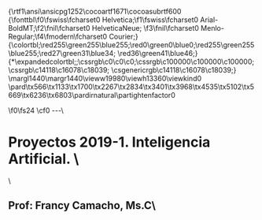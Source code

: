 {\rtf1\ansi\ansicpg1252\cocoartf1671\cocoasubrtf600
{\fonttbl\f0\fswiss\fcharset0 Helvetica;\f1\fswiss\fcharset0 Arial-BoldMT;\f2\fnil\fcharset0 HelveticaNeue;
\f3\fnil\fcharset0 Menlo-Regular;\f4\fmodern\fcharset0 Courier;}
{\colortbl;\red255\green255\blue255;\red0\green0\blue0;\red255\green255\blue255;\red27\green31\blue34;
\red36\green41\blue46;}
{\*\expandedcolortbl;;\cssrgb\c0\c0\c0;\cssrgb\c100000\c100000\c100000;\cssrgb\c14118\c16078\c18039;
\csgenericrgb\c14118\c16078\c18039;}
\margl1440\margr1440\vieww19980\viewh13360\viewkind0
\pard\tx566\tx1133\tx1700\tx2267\tx2834\tx3401\tx3968\tx4535\tx5102\tx5669\tx6236\tx6803\pardirnatural\partightenfactor0

\f0\fs24 \cf0 ---\
# Proyectos 2019-1. Inteligencia Artificial. \
\
## Prof: Francy Camacho, Ms.C\
